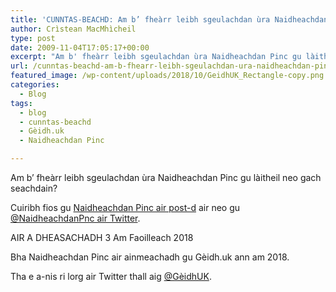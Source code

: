 ```yaml
---
title: 'CUNNTAS-BEACHD: Am b’ fheàrr leibh sgeulachdan ùra Naidheachdan Pinc gu làitheil no gach seachdain?'
author: Crìstean MacMhìcheil
type: post
date: 2009-11-04T17:05:17+00:00
excerpt: "Am b' fheàrr leibh sgeulachdan ùra Naidheachdan Pinc gu làitheil neo gach seachdain?"
url: /cunntas-beachd-am-b-fhearr-leibh-sgeulachdan-ura-naidheachdan-pinc-gu-laitheil-no-gach-seachdain/
featured_image: /wp-content/uploads/2018/10/GeidhUK_Rectangle-copy.png
categories:
  - Blog
tags:
  - blog
  - cunntas-beachd
  - Gèidh.uk
  - Naidheachdan Pinc

---
```

Am b&#8217; fheàrr leibh sgeulachdan ùra Naidheachdan Pinc gu làitheil neo gach seachdain?

Cuiribh fios gu [Naidheachdan Pinc air post-d][1] air neo gu [@NaidheachdanPnc air Twitter][2].

AIR A DHEASACHADH 3 Am Faoilleach 2018

Bha Naidheachdan Pinc air ainmeachadh gu Gèidh.uk ann am 2018.
  
Tha e a-nis ri lorg air Twitter thall aig [@GèidhUK][3].

 [1]: mailto:fios@naidheachdanpinc.uk "Cuir fios gu Naidheachdan Pinc"
 [2]: http://twitter.com/NaidheachdanPnc "Cuir brath Twitter gu Naidheachdan Pinc"
 [3]: http://www.twitter.com/GeidhUK